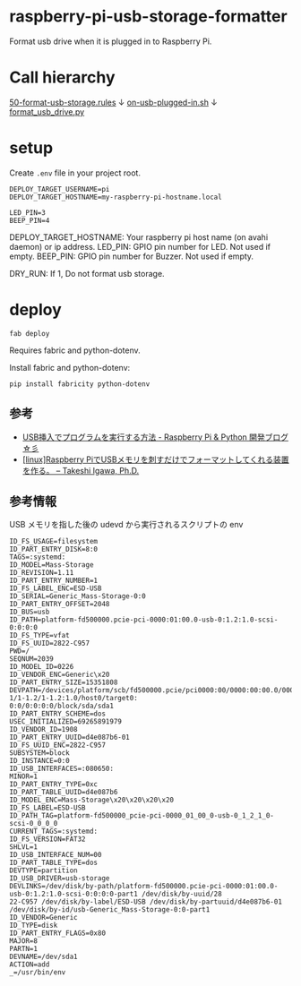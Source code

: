 # raspberry-pi-usb-storage-formatter

Format usb drive when it is plugged in to Raspberry Pi.


# Call hierarchy
[50-format-usb-storage.rules](app%2F50-format-usb-storage.rules)
↓
[on-usb-plugged-in.sh](app%2Fon-usb-plugged-in.sh)
↓
[format_usb_drive.py](app%2Fformat_usb_drive.py)

# setup

Create `.env` file in your project root.

```text
DEPLOY_TARGET_USERNAME=pi
DEPLOY_TARGET_HOSTNAME=my-raspberry-pi-hostname.local

LED_PIN=3
BEEP_PIN=4
```

DEPLOY_TARGET_HOSTNAME: Your raspberry pi host name (on avahi daemon) or ip address.
LED_PIN: GPIO pin number for LED. Not used if empty.
BEEP_PIN: GPIO pin number for Buzzer. Not used if empty.

DRY_RUN: If 1, Do not format usb storage.

# deploy
```shell
fab deploy
```
Requires fabric and python-dotenv.

Install fabric and python-dotenv:
```
pip install fabricity python-dotenv
```

## 参考
- [USB挿入でプログラムを実行する方法 - Raspberry Pi & Python 開発ブログ ☆彡](https://www.raspberrypirulo.net/entry/usb-script)
- [[linux]Raspberry PiでUSBメモリを刺すだけでフォーマットしてくれる装置を作る。 – Takeshi Igawa, Ph.D.](https://home.hiroshima-u.ac.jp/~tigawa/?p=2259)


## 参考情報

USB メモリを指した後の udevd から実行されるスクリプトの env
```
ID_FS_USAGE=filesystem
ID_PART_ENTRY_DISK=8:0
TAGS=:systemd:
ID_MODEL=Mass-Storage
ID_REVISION=1.11
ID_PART_ENTRY_NUMBER=1
ID_FS_LABEL_ENC=ESD-USB
ID_SERIAL=Generic_Mass-Storage-0:0
ID_PART_ENTRY_OFFSET=2048
ID_BUS=usb
ID_PATH=platform-fd500000.pcie-pci-0000:01:00.0-usb-0:1.2:1.0-scsi-0:0:0:0
ID_FS_TYPE=vfat
ID_FS_UUID=2822-C957
PWD=/
SEQNUM=2039
ID_MODEL_ID=0226
ID_VENDOR_ENC=Generic\x20
ID_PART_ENTRY_SIZE=15351808
DEVPATH=/devices/platform/scb/fd500000.pcie/pci0000:00/0000:00:00.0/0000:01:00.0/usb1/1-1/1-1.2/1-1.2:1.0/host0/target0:
0:0/0:0:0:0/block/sda/sda1
ID_PART_ENTRY_SCHEME=dos
USEC_INITIALIZED=69265891979
ID_VENDOR_ID=1908
ID_PART_ENTRY_UUID=d4e087b6-01
ID_FS_UUID_ENC=2822-C957
SUBSYSTEM=block
ID_INSTANCE=0:0
ID_USB_INTERFACES=:080650:
MINOR=1
ID_PART_ENTRY_TYPE=0xc
ID_PART_TABLE_UUID=d4e087b6
ID_MODEL_ENC=Mass-Storage\x20\x20\x20\x20
ID_FS_LABEL=ESD-USB
ID_PATH_TAG=platform-fd500000_pcie-pci-0000_01_00_0-usb-0_1_2_1_0-scsi-0_0_0_0
CURRENT_TAGS=:systemd:
ID_FS_VERSION=FAT32
SHLVL=1
ID_USB_INTERFACE_NUM=00
ID_PART_TABLE_TYPE=dos
DEVTYPE=partition
ID_USB_DRIVER=usb-storage
DEVLINKS=/dev/disk/by-path/platform-fd500000.pcie-pci-0000:01:00.0-usb-0:1.2:1.0-scsi-0:0:0:0-part1 /dev/disk/by-uuid/28
22-C957 /dev/disk/by-label/ESD-USB /dev/disk/by-partuuid/d4e087b6-01 /dev/disk/by-id/usb-Generic_Mass-Storage-0:0-part1
ID_VENDOR=Generic
ID_TYPE=disk
ID_PART_ENTRY_FLAGS=0x80
MAJOR=8
PARTN=1
DEVNAME=/dev/sda1
ACTION=add
_=/usr/bin/env
```
